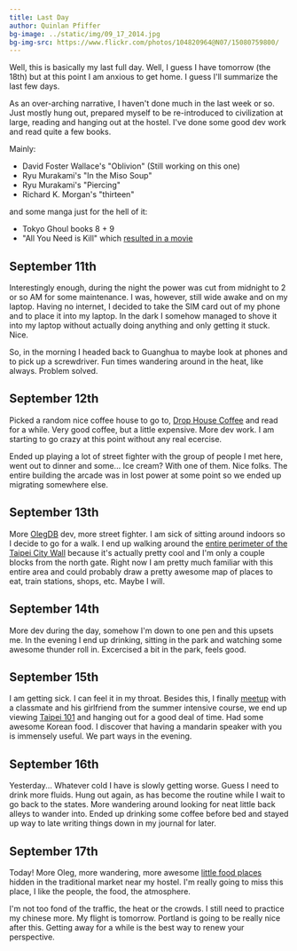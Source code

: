 ```yaml
---
title: Last Day
author: Quinlan Pfiffer
bg-image: ../static/img/09_17_2014.jpg
bg-img-src: https://www.flickr.com/photos/104820964@N07/15080759800/
---
```


Well, this is basically my last full day. Well, I guess I have tomorrow (the
18th) but at this point I am anxious to get home. I guess I'll summarize the
last few days.

As an over-arching narrative, I haven't done much in the last week or so. Just
mostly hung out, prepared myself to be re-introduced to civilization at large,
reading and hanging out at the hostel. I've done some good dev work and read
quite a few books.

Mainly:

* David Foster Wallace's "Oblivion" (Still working on this one)
* Ryu Murakami's "In the Miso Soup"
* Ryu Murakami's "Piercing"
* Richard K. Morgan's "thirteen"

and some manga just for the hell of it:

* Tokyo Ghoul books 8 + 9
* "All You Need is Kill" which [resulted in a movie](https://en.wikipedia.org/wiki/Edge_Of_Tomorrow)

## September 11th

Interestingly enough, during the night the power was cut from midnight to 2 or
so AM for some maintenance. I was, however, still wide awake and on my laptop.
Having no internet, I decided to take the SIM card out of my phone and to place
it into my laptop. In the dark I somehow managed to shove it into my laptop
without actually doing anything and only getting it stuck. Nice.

So, in the morning I headed back to Guanghua to maybe look at phones and to pick
up a screwdriver. Fun times wandering around in the heat, like always. Problem
solved.

## September 12th

Picked a random nice coffee house to go to, [Drop House Coffee](https://foursquare.com/v/%E6%BB%B4%E5%92%96%E5%95%A1-drop-coffee-house/4bf536f86a31d13a3c94962e)
and read for a while. Very good coffee, but a little expensive. More dev work. I
am starting to go crazy at this point without any real ecercise.

Ended up playing a lot of street fighter with the group of people I met here,
went out to dinner and some... Ice cream? With one of them. Nice folks. The
entire building the arcade was in lost power at some point so we ended up
migrating somewhere else.

## September 13th

More [OlegDB](https://olegdb.org/) dev, more street fighter. I am sick of
sitting around indoors so I decide to go for a walk. I end up walking around the
[entire perimeter of the Taipei City Wall](https://en.wikipedia.org/wiki/Walls_of_Taipei)
because it's actually pretty cool and I'm only a couple blocks from the north
gate. Right now I am pretty much familiar with this entire area and could
probably draw a pretty awesome map of places to eat, train stations, shops, etc.
Maybe I will.

## September 14th

More dev during the day, somehow I'm down to one pen and this upsets me. In the
evening I end up drinking, sitting in the park and watching some awesome thunder
roll in. Excercised a bit in the park, feels good.

## September 15th

I am getting sick. I can feel it in my throat. Besides this, I finally [meetup](https://www.flickr.com/photos/104820964@N07/15251852881/)
with a classmate and his girlfriend from the summer intensive course, we end up
viewing [Taipei 101](https://www.flickr.com/photos/104820964@N07/15068188479/)
and hanging out for a good deal of time. Had some awesome Korean food. I
discover that having a mandarin speaker with you is immensely useful. We part
ways in the evening.

## September 16th

Yesterday... Whatever cold I have is slowly getting worse. Guess I need to drink
more fluids. Hung out again, as has become the routine while I wait to go back
to the states. More wandering around looking for neat little back alleys to
wander into. Ended up drinking some coffee before bed and stayed up way to late
writing things down in my journal for later.

## September 17th

Today! More Oleg, more wandering, more awesome [little food
places](https://www.flickr.com/photos/104820964@N07/15080893577/) hidden in the
traditional market near my hostel. I'm really going to miss this place, I like
the people, the food, the atmosphere.

I'm not too fond of the traffic, the heat or the crowds. I still need to
practice my chinese more. My flight is tomorrow. Portland is going to be really
nice after this. Getting away for a while is the best way to renew your
perspective.
